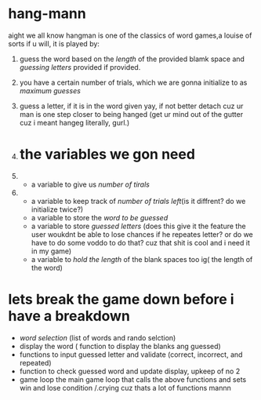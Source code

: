 # hang-mann
aight we all know hangman is one of the classics of word games,a louise of sorts if u will, it is played by:
1. guess the word based on the _length_ of the provided blamk space and _guessing letters_ provided if provided.
2. you have a certain number of trials, which we are gonna initialize to as _maximum guesses_
3. guess a letter, if it is in the word given yay, if not better detach cuz ur man is one step closer to being hanged (get ur mind out of the gutter cuz i meant hangeg literally, gurl.)

4. # the variables we gon need
5. * a variable to give us *number of tirals*
6. * a variable to keep track of *number of trials left*(is it diffrent? do we initialize twice?)
   * a variable to store the *word to be guessed*
   * a variable to store *guessed letters* (does this give it the feature the user woukdnt be able to lose chances if he repeates letter? or do we have to do some voddo to do that? cuz that shit is cool and i need it in my game)
   * a variable to *hold the length* of the blank spaces too ig( the length of the word)


# lets break the game down before i have  a breakdown
* *word selection* (list of words and rando selction)
*  display the word ( function to display the blanks ang guessed)
*  functions to input guessed letter and validate (correct, incorrect, and repeated)
* function to check guessed word and update display, upkeep of no 2
*  game loop the main game loop that calls the above functions and sets win and lose condition
  /.crying cuz thats a lot of functions mannn
